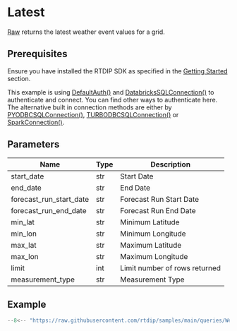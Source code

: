 # Latest

[Raw](../../../code-reference/query/functions/weather/raw.md) returns the latest weather event values for a grid.

## Prerequisites
Ensure you have installed the RTDIP SDK as specified in the [Getting Started](../../../getting-started/installation.md#installing-the-rtdip-sdk) section.

This example is using [DefaultAuth()](../../../code-reference/authentication/azure.md) and [DatabricksSQLConnection()](../../../code-reference/query/connectors/db-sql-connector.md) to authenticate and connect. You can find other ways to authenticate here. The alternative built in connection methods are either by [PYODBCSQLConnection()](../../../code-reference/query/connectors/pyodbc-sql-connector.md), [TURBODBCSQLConnection()](../../../code-reference/query/connectors/turbodbc-sql-connector.md) or [SparkConnection()](../../../code-reference/query/connectors/spark-connector.md).

## Parameters
|Name|Type|Description|
|---|---|---|
|start_date|str|Start Date|
|end_date|str|End Date|
|forecast_run_start_date|str|Forecast Run Start Date|
|forecast_run_end_date|str|Forecast Run End Date|
|min_lat|str|Minimum Latitude|
|min_lon|str|Minimum Longitude|
|max_lat|str|Maximum Latitude|
|max_lon|str|Maximum Longitude|
|limit|int|Limit number of rows returned|
|measurement_type|str|Measurement Type|


## Example
```python
--8<-- "https://raw.githubusercontent.com/rtdip/samples/main/queries/WeatherQueryBuilder/Raw-Grid/raw_grid.py"
```